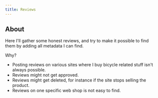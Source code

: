 ```yaml
---
title: Reviews
---
```


## About

Here I'll gather some honest reviews, and try to make it possible to find them by adding all metadata I can find.

Why?

* Posting reviews on various sites where I buy bicycle related stuff isn't always possible.
* Reviews might not get approved.
* Reviews might get deleted, for instance if the site stops selling the product.
* Reviews on one specific web shop is not easy to find.
